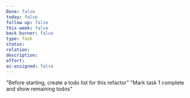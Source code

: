 ```yaml
---
Done: false
today: false
follow up: false
this week: false
back burner: false
type: Task
status:
relation:
description:
effort:
ai-assigned: false
---
```

"Before starting, create a todo list for this refactor"
"Mark task 1 complete and show remaining todos"
